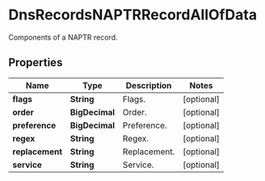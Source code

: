 

# DnsRecordsNAPTRRecordAllOfData

Components of a NAPTR record.

## Properties

| Name | Type | Description | Notes |
|------------ | ------------- | ------------- | -------------|
|**flags** | **String** | Flags. |  [optional] |
|**order** | **BigDecimal** | Order. |  [optional] |
|**preference** | **BigDecimal** | Preference. |  [optional] |
|**regex** | **String** | Regex. |  [optional] |
|**replacement** | **String** | Replacement. |  [optional] |
|**service** | **String** | Service. |  [optional] |



